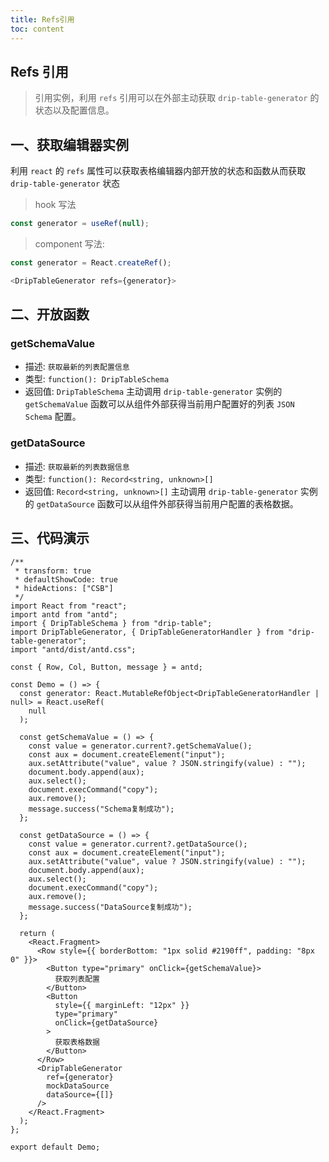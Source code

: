 ```yaml
---
title: Refs引用
toc: content
---
```


## Refs 引用

> 引用实例，利用 `refs` 引用可以在外部主动获取 `drip-table-generator` 的状态以及配置信息。

## 一、获取编辑器实例

利用 `react` 的 `refs` 属性可以获取表格编辑器内部开放的状态和函数从而获取 `drip-table-generator` 状态

> hook 写法

```js
const generator = useRef(null);
```

> component 写法:

```js
const generator = React.createRef();

<DripTableGenerator refs={generator}>
```

## 二、开放函数

### getSchemaValue

- 描述: `获取最新的列表配置信息`
- 类型: `function(): DripTableSchema`
- 返回值: `DripTableSchema`
  主动调用 `drip-table-generator` 实例的 `getSchemaValue` 函数可以从组件外部获得当前用户配置好的列表 `JSON Schema` 配置。

### getDataSource

- 描述: `获取最新的列表数据信息`
- 类型: `function(): Record<string, unknown>[]`
- 返回值: `Record<string, unknown>[]`
  主动调用 `drip-table-generator` 实例的 `getDataSource` 函数可以从组件外部获得当前用户配置的表格数据。

## 三、代码演示

```tsx
/**
 * transform: true
 * defaultShowCode: true
 * hideActions: ["CSB"]
 */
import React from "react";
import antd from "antd";
import { DripTableSchema } from "drip-table";
import DripTableGenerator, { DripTableGeneratorHandler } from "drip-table-generator";
import "antd/dist/antd.css";

const { Row, Col, Button, message } = antd;

const Demo = () => {
  const generator: React.MutableRefObject<DripTableGeneratorHandler | null> = React.useRef(
    null
  );

  const getSchemaValue = () => {
    const value = generator.current?.getSchemaValue();
    const aux = document.createElement("input");
    aux.setAttribute("value", value ? JSON.stringify(value) : "");
    document.body.append(aux);
    aux.select();
    document.execCommand("copy");
    aux.remove();
    message.success("Schema复制成功");
  };

  const getDataSource = () => {
    const value = generator.current?.getDataSource();
    const aux = document.createElement("input");
    aux.setAttribute("value", value ? JSON.stringify(value) : "");
    document.body.append(aux);
    aux.select();
    document.execCommand("copy");
    aux.remove();
    message.success("DataSource复制成功");
  };

  return (
    <React.Fragment>
      <Row style={{ borderBottom: "1px solid #2190ff", padding: "8px 0" }}>
        <Button type="primary" onClick={getSchemaValue}>
          获取列表配置
        </Button>
        <Button
          style={{ marginLeft: "12px" }}
          type="primary"
          onClick={getDataSource}
        >
          获取表格数据
        </Button>
      </Row>
      <DripTableGenerator
        ref={generator}
        mockDataSource
        dataSource={[]}
      />
    </React.Fragment>
  );
};

export default Demo;
```
